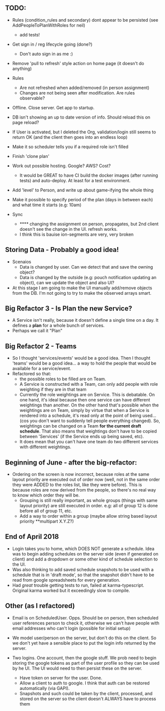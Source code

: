 TODO:
-----
- Rules (condition_rules and secondary) dont appear to be persisted (see AddPeopleToPlanWithRoles for neil)
  - add tests!
- Get sign in / reg lifecycle going (done?)
  - Don't auto sign in as me :)
- Remove 'pull to refresh' style action on home page (it doesn't do anything)
- Rules
    - Are not refreshed when added/removed (in person assignment)
    - Changes are not being seen after modification. Are rules observable?
- Offline. Close server. Get app to startup.
- DB isn't showing an up to date version of info. Should reload this on page reload?
- If User is activated, but I deleted the Org, validation/login still seems to return OK (and the client then goes into an endless loop)
- Make it so scheduler tells you if a required role isn't filled
- Finish 'clone plan'
- Work out possible hosting. Google? AWS? Cost?
  - It would be GREAT to have CI build the docker images (after running tests) and auto-deploy. At least for a test environment.
- Add 'level' to Person, and write up about game-ifying the whole thing
- Make it possible to specify period of the plan (days in between each) and what time it starts (e.g: 10am)

- Sync
  - **** changing the assignment on person, propagates, but 2nd client doesn't see the change in the UI. refresh works.
  - I think this is bauise ion-segments are very, very broken


Storing Data - Probably a good idea!
----
- Scenaios
    - Data is changed by user. Can we detect that and save the owning object?
    - Data is changed by the outside (e.g: pouch notification updating an object), can we update the object and also UI?
- At this stage I am going to make the UI manually add/remove objects from the DB. I'm not going to try to make the observed arrays smart.


Big Refactor 3 - Is Plan the new Service?
-----
- A Service isn't really, because it doesn't define a single time on a day. It defines a **plan** for a whole bunch of services.
- Perhaps we call it "Plan"


Big Refactor 2 - Teams
-----
- So I thought 'services/events' would be a good idea.  Then I thought 'teams' would be a good idea... a way to hold the people that would be available for a service/event.
- Refactored so that:
    - the possible roles to be filled are on Team.
    - A Service is constructed with a Team, can only add people with role weighting if they are in that team
    - Currently the role weightings are on Service. This is debatable. On one hand, it's ideal because then one service can have different weightings than another. On the other hand that's possible when the weightings are on Team, simply by virtue that when a Service is rendered into a schedule, it's read only at the point of being used... (cos you don't want to suddenly tell people everything changed).  So, weightings can be changed on a Team **for the current draft schedule**.  That also means that weightings don't have to be copied between 'Services' (if the Service ends up being saved, etc).
    - It does mean that you can't have one team do two different services with different weightings.


Beginning of June - after the big-refactor:
-----
- Ordering on the screen is now incorrect, because roles at the same layout priority are executed out of order now (well, not in the same order they were ADDED to the roles list, like they were before). This is because roles are now derived from the people, so there's no real way to know which order they will be.
    - Grouping is still really important, as whole groups (things with same layout priority) are still executed in order. e.g: all of group 12 is done before all of group 11, etc.
    - Add a way to order within a group (maybe allow string based layout priority **multipart X.Y.Z?)


End of April 2018
---
- Login takes you to home, which DOES NOT generate a schedule. Idea was to begin adding schedules on the server side (even if generated on client) and add a dropdown or some other kind of schedule selection to the UI.
- Was also thinking to add saved schedule snapshots to be used with a schedule that is in 'draft mode', so that the snapshot didn't have to be read from google spreadsheets for every generation.
- Had *great* trouble getting tests to run, failed at karma-typescript. Original karma worked but it exceedingly slow to compile.


Other (as I refactored)
---

- Email is on ScheduledUser. Opps. Should be on person, then scheduled user references person to check it, otherwise we can't have people with email addresses who can't login (possible for initial setup)


- We model user/person on the server, but don't do this on the client.
  So we don't yet have a sensible place to put the login info returned by the server.


- Two logins. One account, then the google stuff. We prob need to begin storing the google tokens as part of the user profile so they can be used by he UI. The UI would need to then persist these on the server.
  - Have token on server for the user. Done.
  - Allow a client to auth to google. I think that auth can be restored automatically (via GAPI).
  - Snapshots and such could be taken by the client, processed, and stored on the server so the client doesn't ALWAYS have to process them

